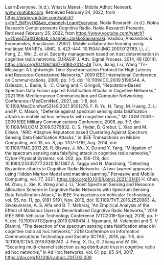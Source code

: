 LearnEveryone. (n.d.). What is Manet - Mobile Adhoc Network. www.youtube.com. Retrieved February 24, 2022, from https://www.youtube.com/watch?v=fqP_BdFvyUQ&ab_channel=LearnEveryone. 
Nokia Research. (n.d.). Nokia Research Center presents Cognitive Radio. Nokia Research Presents. Retrieved February 25, 2022, from https://www.youtube.com/watch?v=20wqZZaXG9o&ab_channel=JarkkoSaunamaki. 
Vasiliou, Alexandros & Economides, Anastasios. (2007). Mobile collaborative learning using multicast MANETs. IJMC. 5. 423-444. 10.1504/IJMC.2007.012789.
Li, J., Feng, Z., Wei, Z. et al. Security management based on trust determination in cognitive radio networks. EURASIP J. Adv. Signal Process. 2014, 48 (2014). https://doi.org/10.1186/1687-6180-2014-48
 Tian, Jiang, Liu, Wang "Tri-Message: A Lightweight Time Synchronization Protocol for High Latency and Resource-Constrained Networks," 2009 IEEE International Conference on Communications, 2009, pp. 1-5, doi: 10.1109/ICC.2009.5199544.
A. Galeazzi, L. Badia, S. -C. Chang and F. Gringoli, "Reputation-Based Spectrum Data Fusion against Falsification Attacks in Cognitive Networks," 2021 19th Mediterranean Communication and Computer Networking Conference (MedComNet), 2021, pp. 1-8, doi: 10.1109/MedComNet52149.2021.9501276.
F. R. Yu, H. Tang, M. Huang, Z. Li and P. C. Mason, "Defense against spectrum sensing data falsification attacks in mobile ad hoc networks with cognitive radios," MILCOM 2009 - 2009 IEEE Military Communications Conference, 2009, pp. 1-7, doi: 10.1109/MILCOM.2009.5379832.
C. S. Hyder, B. Grebur, L. Xiao and M. Ellison, "ARC: Adaptive Reputation based Clustering Against Spectrum Sensing Data Falsification Attacks," in IEEE Transactions on Mobile Computing, vol. 13, no. 8, pp. 1707-1719, Aug. 2014, doi: 10.1109/TMC.2013.26.
R. Biswas, J. Wu, X. Du and Y. Yang, “Mitigation of the spectrum sensing data falsifying attack in cognitive radio networks,” Cyber-Physical Systems, vol. 202, pp. 159-178, doi: 10.1080/23335777.2020.1811387
A. Taggu and N. Marchang, “Detecting Byzantine attacks in Cognitive Radio Networks : A two-layered approach using Hidden Markov Model and machine learning,” Pervasive and Mobile Computing, vol. 77, 2021, https://doi.org/10.1016/j.pmcj.2021.101461
H. Chen, M. Zhou, L. Xie, K. Wang and J. Li, "Joint Spectrum Sensing and Resource Allocation Scheme in Cognitive Radio Networks with Spectrum Sensing Data Falsification Attack," in IEEE Transactions on Vehicular Technology, vol. 65, no. 11, pp. 9181-9191, Nov. 2016, doi: 10.1109/TVT.2016.2520983.
A. Sivakumaran, A. S. Alfa and B. T. Maharaj, "An Empirical Analysis of the Effect of Malicious Users in Decentralised Cognitive Radio Networks," 2019 IEEE 89th Vehicular Technology Conference (VTC2019-Spring), 2019, pp. 1-5, doi: 10.1109/VTCSpring.2019.8746414.
I. Ngomane, M. Velempini and S. V. Dlamini, "The detection of the spectrum sensing data falsification attack in cognitive radio ad hoc networks," 2018 Conference on Information Communications Technology and Society (ICTAS), 2018, pp. 1-5, doi: 10.1109/ICTAS.2018.8368742.
J. Feng, X. Du, G. Zhang and W. Shi, “Securing multi-channel selection using distributed trust in cognitive radio ad hoc networks,” in Ad Hoc Networks, vol. 61, pp. 85-94, 2017, https://doi.org/10.1016/j.adhoc.2017.03.009
